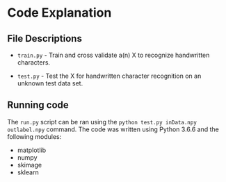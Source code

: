 # Code Explanation

## File Descriptions

- `train.py` - Train and cross validate a(n) X to recognize handwritten characters.

- `test.py` - Test the X for handwritten character recognition on an unknown test data set.

## Running code

The `run.py` script can be ran using the `python test.py inData.npy outlabel.npy`
command. The code was written using Python 3.6.6 and the following modules:

- matplotlib
- numpy
- skimage
- sklearn